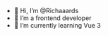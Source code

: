 - 👋 Hi, I’m @Richaaards
- 👀 I’m a frontend developer
- 🌱 I’m currently learning Vue 3

<!---
Richaaards/Richaaards is a ✨ special ✨ repository because its `README.md` (this file) appears on your GitHub profile.
You can click the Preview link to take a look at your changes.
--->
